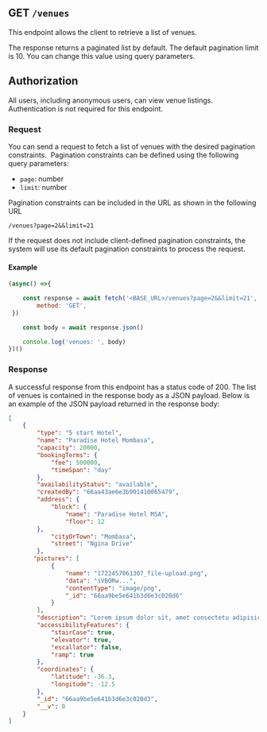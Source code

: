## GET `/venues`

This endpoint allows the client to retrieve a list of venues. 

The response returns a paginated list by default. The default pagination limit is 10. You can change this value using query parameters.


## Authorization
All users, including anonymous users, can view venue listings. Authentication is not required for this endpoint.

### Request
You can send a request to fetch a list of venues with the desired pagination constraints.  Pagination constraints can be defined using the following query parameters:

- `page`: number
- `limit`: number

Pagination constraints can be included in the URL as shown in the following URL

```t
/venues?page=2&&limit=21
```

If the request does not include client-defined pagination constraints, the system will use its default pagination constraints to process the request.

#### Example

```javascript
(async() =>{

    const response = await fetch('<BASE_URL>/venues?page=2&&limit=21', {
        method: 'GET',
 })

    const body = await response.json()

    console.log('venues: ', body)
})()
 ```

### Response
A successful response from this endpoint has a status code of 200. The list of venues is contained in the response body as a JSON payload. Below is an example of the JSON payload returned in the response body:

```json
[
    {
        "type": "5 start Hotel",
        "name": "Paradise Hotel Mombasa",
        "capacity": 20000,
        "bookingTerms": {
            "fee": 500000,
            "timeSpan": "day"
        },
        "availabilityStatus": "available",
        "createdBy": "66aa43ae6e3b901410065479",
        "address": {
            "block": {
                "name": "Paradise Hotel MSA",
                "floor": 12
        },
            "cityOrTown": "Mombasa",
            "street": "Ngina Drive"
        },
       "pictures": [
            {
                "name": "1722457061307_file-upload.png",
                "data": "iVBORw...",
                "contentType": "image/png",
                "_id": "66aa9be5e641b3d6e3c020d6"
            }
        ],
        "description": "Lorem ipsum dolor sit, amet consectetu adipisicing elit. Maiores libero illo praesentium autem nesciunt consectetur repudiandae omnis eum similique in, quas rerum. Eveniet, possimus doloremque?",
        "accessibilityFeatures": {
            "stairCase": true,
            "elevator": true,
            "escallator": false,
            "ramp": true
        },
        "coordinates": {
            "latitude": -36.3,
            "longitude": -12.5
        },
        "_id": "66aa9be5e641b3d6e3c020d3",
        "__v": 0
    }
]
```